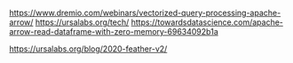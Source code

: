 https://www.dremio.com/webinars/vectorized-query-processing-apache-arrow/
https://ursalabs.org/tech/
https://towardsdatascience.com/apache-arrow-read-dataframe-with-zero-memory-69634092b1a

https://ursalabs.org/blog/2020-feather-v2/
